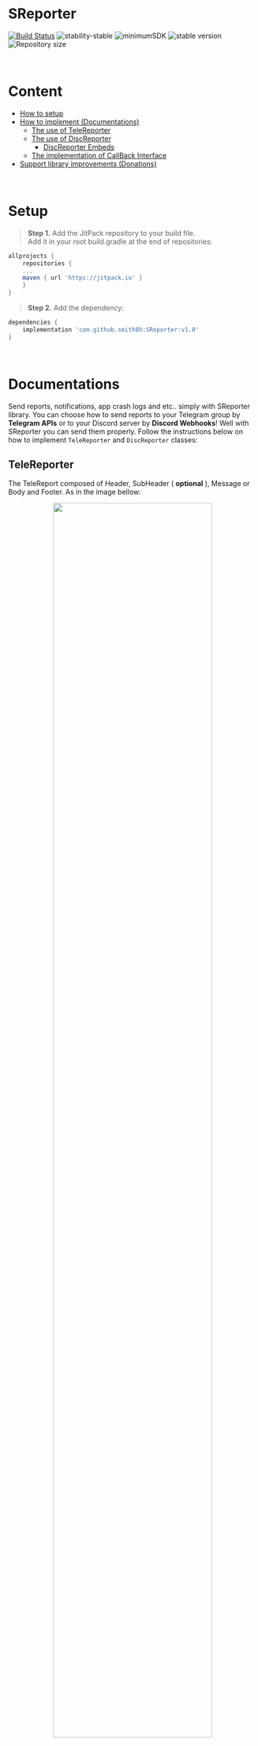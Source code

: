 # SReporter

[![Build Status](https://travis-ci.org/niltonvasques/simplecov-shields-badge.svg?branch=master)](https://travis-ci.org/niltonvasques/simplecov-shields-badge)
![stability-stable](https://img.shields.io/badge/stability-stable-green.svg)
![minimumSDK](https://img.shields.io/badge/minSDK-21-f39f37)
![stable version](https://img.shields.io/badge/stable_version-v1.0-blue)
![Repository size](https://img.shields.io/github/repo-size/smith8h/SReporter)

<br/>

# Content
- [How to setup](#setup)
- [How to implement (Documentations)](#documentations)
  - [The use of TeleReporter](#telereporter)
  - [The use of DiscReporter](#discreporter)
    - [DiscReporter Embeds](#discreporter-embeds)
  - [The implementation of CallBack Interface](#callback)
- [Support library improvements (Donations)](#donations)

<br/>

# Setup
> **Step 1.** Add the JitPack repository to your build file.</br>
Add it in your root build.gradle at the end of repositories:
```gradle
allprojects {
    repositories {
	...
	maven { url 'https://jitpack.io' }
    }
}
```
> **Step 2.** Add the dependency:
```gradle
dependencies {
    implementation 'com.github.smith8h:SReporter:v1.0'
}
```

<br/>

# Documentations
Send reports, notifications, app crash logs and etc.. simply with SReporter library.
You can choose how to send reports to your Telegram group by **Telegram APIs** or to your Discord server by **Discord Webhooks**!
Well with SReporter you can send them properly.
Follow the instructions below on how to implement `TeleReporter` and `DiscReporter` classes:

## TeleReporter
The TeleReport composed of Header, SubHeader ( __optional__ ), Message or Body and Footer. As in the image bellow:
<p align="center">
    <img src="https://te.legra.ph/file/56186f1c936c7e2b813c5.jpg" style="width: 80%;" />
</p>
<br/>

- Create new object of TeleReporter class:
  ```java
      TeleReporter tr = new TeleReporter(this);
  ```
- Now set your Telegram bot token:
  ```java
      tr.setBotToken("19521... ...-6JQ");
  ```
  > 📃 Go to [Telegram BotFather](https://botfather.t.me) and create or surf your bots and get its token
- Now set your target chat id (or username):
  ```java
      tr.setTargetChatId("@smith_com");
      // or chat id (1323671558)
  ```
  - (Optional) to send message to specific topic in your super group, set target topic (Thread Message ID). You need to go through your topic (To when you initialized the topic) and get the info of this message "Topic Created..." as json and copy its message_thread_id and paste it here:
  ```java
      tr.setTargetChatTopic(1234567890);
  ```
- Set Header for the report:
  ```java
      tr.setReportHeader("Report Title (Report Header)...");
      // You can leave it blank for default title
  ```
- Set SubHeader for the report:
  ```java
      tr.setReportSubHeader("SubTitle (SubHeader)...");
      // You can leave it blank if you don't want it to be in the report
  ```
- Set the content of the report:
  ```java
      tr.setReportMessage("Report Content...");
  ```
- Set the footer of the report:
  ```java
      tr.setReportFooter(TeleReporter.USER_INFO, "");
      // Default footer is the info of user's device, build, app used, app version...
      
      tr.setReportFooter(TeleReporter.CUSTOM, "Custom Footer...");
      // Custom footer info (additional note) if you don't need to attach device & app info of the user
  ```
- Now set the callback interface to get notified of errors or successes of sending reports:
  ```java
      tr.setReportCallBack(callback);
  ```
  > Head straight to [CallBack Implementation](#callback) to see how to implement the callback for TeleReporter.
- Now send the report to your chat/group
  ```java
      tr.sendReport();
  ```
  
## DiscReporter
The DiscReport composed of main report content ( consider it like a header or the main message if you don't need to use the embeds ),
Embeds ( __optional__, ImageEmbed/AuthorEmbed/ThumbnailEmbed/FooterEmbed/Fields ).
As in the image bellow:
<p align="center">
    <img src="https://te.legra.ph/file/458fafdd09484074f67c5.jpg" style="width: 80%;" />
</p>
<br/>

- Create new object of TeleReporter class:
  ```java
      DiscReporter dr = new DiscReporter(this);
  ```
- Now set your Discord server's webhook url:
  ```java
      dr.setWeebHook("https://discord.com/api...");
  ```
  > 📃 See [instructions here](https://support.discord.com/hc/en-us/articles/228383668) to create new webhook for your Discord server.
- Now set a username for webhook:
  ```java
      dr.setUsername("SReporter");
      // optional, put your desired one instead
  ```
- Set an icon for webhook:
  ```java
      dr.setAvatarUrl("https://te.legra.ph/file/e86668a3699571a74c411.png");
      // default is the lib icon
  ```
- Now set your content of the report, either as title if you want to use embeds or as main content if you won't:
  ```java
      dr.setContent("Content text...");
  ```
- If you want to set tts to the report:
  ```java
      dr.setTts(true);
      // default is false
  ```
- Now if you want to add embeds:
  ```java
      dr.addEmbed(embed)
      // you can add as many as you need
  ```
  > Head straight to [DiscReporter Embeds](#discreporter-embeds) to see how to implement embeds for DiscReporter.
- Now set the callback interface to get notified of errors or successes of sending reports:
  ```java
      dr.setReportCallBack(callback);
  ```
  > Head straight to [CallBack Implementation](#callback) to see how to implement the callback for DiscReporter.
- Now send the report to your server:
  ```java
      dr.sendReport();
  ```
  
<br/>

## DiscReporter Embeds
> You can dismiss using the embeds and just rely on title, description and url
> Also you can customize it to your prefers! considering title, author, thumbnail and without the inline fields and footer... etc.

```java
    DiscEmbed embed = new DiscEmbed.Builder()
            .setTitle("Title")
            .setDescription("Description")
            .setURL("https://t.me/smithdev")
            
            // author name, author url, author icon
            .setAuthorEmbed("Name","https://t.me/smithdev","https://te.legra.ph/file/e86668a3699571a74c411.png")
            
            // footer text, footer icon
            .setFooterEmbed("thank in advance","https://te.legra.ph/file/e86668a3699571a74c411.png")
            
            // image url
            .setImageEmbed("https://te.legra.ph/file/e86668a3699571a74c411.png")
            
            // thumbnail url
            .setThumbnailEmbed("https://te.legra.ph/file/e86668a3699571a74c411.png")
            
            // inline fields (Copy on click)
            .addFieldEmbed("Field inline", "field value")
            
            .build());
```

<br/>

## CallBack
```java
    ReporterCallBack callback = new ReporterCallBack() {
        @Override
        public void onSuccess() {
            Toast.makeText(context, "REPORT SENT SUCCEESSFULLY!", Toast.LENGTH_SHORT).show();
        }
        
        @Override
        public void onFailure(String failureMessage) {
            Toast.makeText(context, failureMessage, Toast.LENGTH_SHORT).show();
        }
    };
```

<br/>

# Donations
> If you would like to support this project's further development, the creator of this projects or the continuous maintenance of the project **feel free to donate**.
Your donation is highly appreciated. Thank you!
<br/>

You can **choose what you want to donate**, all donations are awesome!</br>
<br/>

[![Buy me a coffee](https://img.shields.io/badge/Buy_Me_A_Coffee-FFDD00?style=for-the-badge&logo=buy-me-a-coffee&logoColor=black)](https://www.buymeacoffee.com/HusseinShakir)

<br/>

<p align="center">
  <img src="https://raw.githubusercontent.com/smith8h/smith8h/main/20221103_150053.png" style="width: 38%;"/>
  <br><b>With :heart:</b>
</p>
